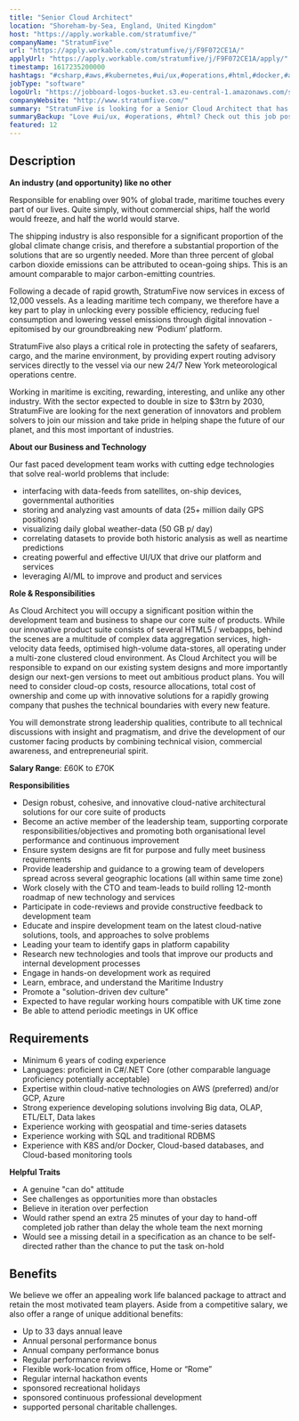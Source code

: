 ```yaml
---
title: "Senior Cloud Architect"
location: "Shoreham-by-Sea, England, United Kingdom"
host: "https://apply.workable.com/stratumfive/"
companyName: "StratumFive"
url: "https://apply.workable.com/stratumfive/j/F9F072CE1A/"
applyUrl: "https://apply.workable.com/stratumfive/j/F9F072CE1A/apply/"
timestamp: 1617235200000
hashtags: "#csharp,#aws,#kubernetes,#ui/ux,#operations,#html,#docker,#azure,#googlecloud,#analysis,#monitoring"
jobType: "software"
logoUrl: "https://jobboard-logos-bucket.s3.eu-central-1.amazonaws.com/stratumfive"
companyWebsite: "http://www.stratumfive.com/"
summary: "StratumFive is looking for a Senior Cloud Architect that has 6 years of coding experience."
summaryBackup: "Love #ui/ux, #operations, #html? Check out this job post!"
featured: 12
---
```


## Description

**An industry (and opportunity) like no other**

Responsible for enabling over 90% of global trade, maritime touches every part of our lives. Quite simply, without commercial ships, half the world would freeze, and half the world would starve.

The shipping industry is also responsible for a significant proportion of the global climate change crisis, and therefore a substantial proportion of the solutions that are so urgently needed. More than three percent of global carbon dioxide emissions can be attributed to ocean-going ships. This is an amount comparable to major carbon-emitting countries.

Following a decade of rapid growth, StratumFive now services in excess of 12,000 vessels. As a leading maritime tech company, we therefore have a key part to play in unlocking every possible efficiency, reducing fuel consumption and lowering vessel emissions through digital innovation - epitomised by our groundbreaking new ‘Podium’ platform.

StratumFive also plays a critical role in protecting the safety of seafarers, cargo, and the marine environment, by providing expert routing advisory services directly to the vessel via our new 24/7 New York meteorological operations centre.

Working in maritime is exciting, rewarding, interesting, and unlike any other industry. With the sector expected to double in size to $3trn by 2030, StratumFive are looking for the next generation of innovators and problem solvers to join our mission and take pride in helping shape the future of our planet, and this most important of industries.

**About our Business and Technology**

Our fast paced development team works with cutting edge technologies that solve real-world problems that include:

*   interfacing with data-feeds from satellites, on-ship devices, governmental authorities
*   storing and analyzing vast amounts of data (25+ million daily GPS positions)
*   visualizing daily global weather-data (50 GB p/ day)
*   correlating datasets to provide both historic analysis as well as neartime predictions
*   creating powerful and effective UI/UX that drive our platform and services
*   leveraging AI/ML to improve and product and services

**Role & Responsibilities**

As Cloud Architect you will occupy a significant position within the development team and business to shape our core suite of products. While our innovative product suite consists of several HTML5 / webapps, behind the scenes are a multitude of complex data aggregation services, high-velocity data feeds, optimised high-volume data-stores, all operating under a multi-zone clustered cloud environment. As Cloud Architect you will be responsible to expand on our existing system designs and more importantly design our next-gen versions to meet out ambitious product plans. You will need to consider cloud-op costs, resource allocations, total cost of ownership and come up with innovative solutions for a rapidly growing company that pushes the technical boundaries with every new feature.

You will demonstrate strong leadership qualities, contribute to all technical discussions with insight and pragmatism, and drive the development of our customer facing products by combining technical vision, commercial awareness, and entrepreneurial spirit.

**Salary Range**: £60K to £70K

**Responsibilities**

*   Design robust, cohesive, and innovative cloud-native architectural solutions for our core suite of products
*   Become an active member of the leadership team, supporting corporate responsibilities/objectives and promoting both organisational level performance and continuous improvement
*   Ensure system designs are fit for purpose and fully meet business requirements
*   Provide leadership and guidance to a growing team of developers spread across several geographic locations (all within same time zone)
*   Work closely with the CTO and team-leads to build rolling 12-month roadmap of new technology and services
*   Participate in code-reviews and provide constructive feedback to development team
*   Educate and inspire development team on the latest cloud-native solutions, tools, and approaches to solve problems
*   Leading your team to identify gaps in platform capability
*   Research new technologies and tools that improve our products and internal development processes
*   Engage in hands-on development work as required
*   Learn, embrace, and understand the Maritime Industry
*   Promote a "solution-driven dev culture"
*   Expected to have regular working hours compatible with UK time zone
*   Be able to attend periodic meetings in UK office

## Requirements

*   Minimum 6 years of coding experience
*   Languages: proficient in C#/.NET Core (other comparable language proficiency potentially acceptable)
*   Expertise within cloud-native technologies on AWS (preferred) and/or GCP, Azure
*   Strong experience developing solutions involving Big data, OLAP, ETL/ELT, Data lakes
*   Experience working with geospatial and time-series datasets
*   Experience working with SQL and traditional RDBMS
*   Experience with K8S and/or Docker, Cloud-based databases, and Cloud-based monitoring tools

**Helpful Traits**

*   A genuine "can do" attitude
*   See challenges as opportunities more than obstacles
*   Believe in iteration over perfection
*   Would rather spend an extra 25 minutes of your day to hand-off completed job rather than delay the whole team the next morning
*   Would see a missing detail in a specification as an chance to be self-directed rather than the chance to put the task on-hold

## Benefits

We believe we offer an appealing work life balanced package to attract and retain the most motivated team players. Aside from a competitive salary, we also offer a range of unique additional benefits:

*   Up to 33 days annual leave
*   Annual personal performance bonus
*   Annual company performance bonus
*   Regular performance reviews
*   Flexible work-location from office, Home or “Rome”
*   Regular internal hackathon events
*   sponsored recreational holidays
*   sponsored continuous professional development
*   supported personal charitable challenges.
